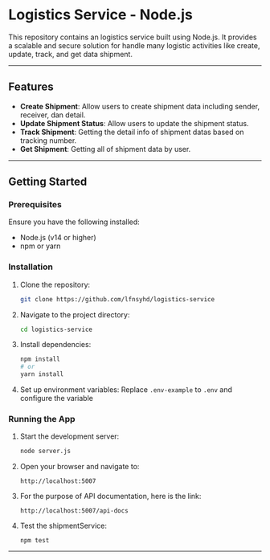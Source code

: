# Logistics Service - Node.js

This repository contains an logistics service built using Node.js. It provides a scalable and secure solution for handle many logistic activities like create, update, track, and get data shipment.

---

## Features

- **Create Shipment**: Allow users to create shipment data including sender, receiver, dan detail.
- **Update Shipment Status**: Allow users to update the shipment status.
- **Track Shipment**: Getting the detail info of shipment datas based on tracking number.
- **Get Shipment**: Getting all of shipment data by user.

---

## Getting Started

### Prerequisites

Ensure you have the following installed:
- Node.js (v14 or higher)
- npm or yarn

### Installation

1. Clone the repository:
   ```bash
   git clone https://github.com/lfnsyhd/logistics-service
   ```

2. Navigate to the project directory:
   ```bash
   cd logistics-service
   ```

3. Install dependencies:
   ```bash
   npm install
   # or
   yarn install
   ```

4. Set up environment variables:
   Replace `.env-example` to `.env` and configure the variable

### Running the App

1. Start the development server:
   ```bash
   node server.js

2. Open your browser and navigate to:
   ```
   http://localhost:5007
   ```

3. For the purpose of API documentation, here is the link:
   ```
   http://localhost:5007/api-docs
   ```

4. Test the shipmentService:
   ```
   npm test
   ```

---